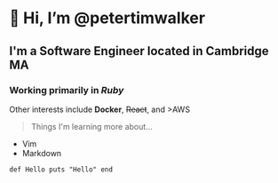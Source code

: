 # 👋 Hi, I’m @petertimwalker

## I'm a Software Engineer located in Cambridge MA

### Working primarily in *Ruby*

Other interests include **Docker**, ~~React~~, and >AWS

> Things I'm learning more about...
* Vim
* Markdown

`
def Hello
    puts "Hello"
end
`
